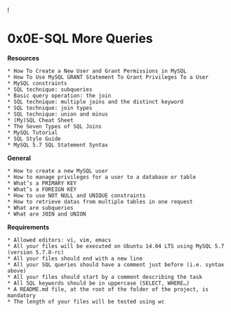 !

# **0x0E-SQL More Queries**

**Resources**

    * How To Create a New User and Grant Permissions in MySQL
    * How To Use MySQL GRANT Statement To Grant Privileges To a User
    * MySQL constraints
    * SQL technique: subqueries
    * Basic query operation: the join
    * SQL technique: multiple joins and the distinct keyword
    * SQL technique: join types
    * SQL technique: union and minus
    * (My)SQL Cheat Sheet
    * The Seven Types of SQL Joins
    * MySQL Tutorial
    * SQL Style Guide
    * MySQL 5.7 SQL Statement Syntax

**General**

    * How to create a new MySQL user
    * How to manage privileges for a user to a database or table
    * What’s a PRIMARY KEY
    * What’s a FOREIGN KEY
    * How to use NOT NULL and UNIQUE constraints
    * How to retrieve datas from multiple tables in one request
    * What are subqueries
    * What are JOIN and UNION

**Requirements**

    * Allowed editors: vi, vim, emacs
    * All your files will be executed on Ubuntu 14.04 LTS using MySQL 5.7 (version 5.7.8-rc)
    * All your files should end with a new line
    * All your SQL queries should have a comment just before (i.e. syntax above)
    * All your files should start by a comment describing the task
    * All SQL keywords should be in uppercase (SELECT, WHERE…)
    * A README.md file, at the root of the folder of the project, is mandatory
    * The length of your files will be tested using wc